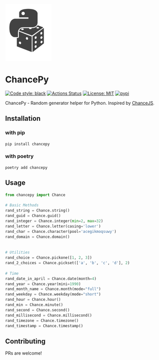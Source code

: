 <img src="./logo.jpg" width="150" />

# ChancePy
[![Code style: black](https://img.shields.io/badge/code%20style-black-000000.svg)](https://github.com/psf/black)
[![Actions Status](https://github.com/kovrr/chancepy/workflows/CI/badge.svg)](https://github.com/kovrr/chancepy/actions)
[![License: MIT](https://img.shields.io/badge/License-MIT-green.svg)](https://github.com/kovrr/chancepy/edit/master/LICENSE)
[![pypi](https://img.shields.io/pypi/v/chancepy?style=flat-square)](https://pypi.org/project/chancepy/)


ChancePy - Random generator helper for Python. Inspired by [ChanceJS](https://chancejs.com/index.html).

## Installation

### with pip
`pip install chancepy`

### with poetry
`poetry add chancepy`

## Usage

```python
from chancepy import Chance

# Basic Methods
rand_string = Chance.string()
rand_guid = Chance.guid()
rand_integer = Chance.integer(min=2, max=32)
rand_letter = Chance.letter(casing='lower')
rand_char = Chance.character(pool='acegikmoqsuwy')
rand_domain = Chance.domain()


# Utilities
rand_choice = Chance.pickone([1, 2, 3])
rand_2_choices = Chance.pickset(['a', 'b', 'c', 'd'], 2)

# Time
rand_date_in_april = Chance.date(month=4)
rand_year = Chance.year(mini=1990)
rand_month_name = Chance.month(mode="full")
rand_weekday = Chance.weekday(mode="short")
rand_hour = Chance.hour()
rand_min = Chance.minute()
rand_second = Chance.second()
rand_millisecond = Chance.millisecond()
rand_timezone = Chance.timezone()
rand_timestamp = Chance.timestamp()

```

## Contributing
PRs are welcome!
